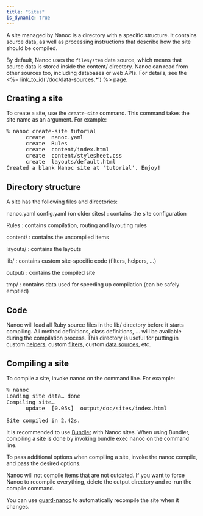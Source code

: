 ```yaml
---
title: "Sites"
is_dynamic: true
---
```


A site managed by Nanoc is a directory with a specific structure. It contains source data, as well as processing instructions that describe how the site should be compiled.

By default, Nanoc uses the `filesystem` data source, which means that source data is stored inside the <span class="filename">content/</span> directory. Nanoc can read from other sources too, including databases or web APIs. For details, see the <%= link_to_id('/doc/data-sources.*') %> page.

## Creating a site

To create a site, use the `create-site` command. This command takes the site name as an argument. For example:

<pre><span class="prompt">%</span> <kbd>nanoc create-site tutorial</kbd>
      <span class="log-create">create</span>  nanoc.yaml
      <span class="log-create">create</span>  Rules
      <span class="log-create">create</span>  content/index.html
      <span class="log-create">create</span>  content/stylesheet.css
      <span class="log-create">create</span>  layouts/default.html
Created a blank Nanoc site at 'tutorial'. Enjoy!</pre>

## Directory structure

A site has the following files and directories:

<span class="filename">nanoc.yaml</span>
<span class="filename">config.yaml</span> (on older sites)
: contains the site configuration

<span class="filename">Rules</span>
: contains compilation, routing and layouting rules

<span class="filename">content/</span>
: contains the uncompiled items

<span class="filename">layouts/</span>
: contains the layouts

<span class="filename">lib/</span>
: contains custom site-specific code (filters, helpers, …)

<span class="filename">output/</span>
: contains the compiled site

<span class="filename">tmp/</span>
: contains data used for speeding up compilation (can be safely emptied)

## Code

Nanoc will load all Ruby source files in the <span class="filename">lib/</span> directory before it starts compiling. All method definitions, class definitions, … will be available during the compilation process. This directory is useful for putting in custom <a href="/doc/helpers/">helpers</a>, custom <a href="/doc/filters/">filters</a>, custom <a href="/doc/data-sources/">data sources</a>, etc.

## Compiling a site

To compile a site, invoke <span class="command">nanoc</span> on the command line. For example:

<pre><span class="prompt">%</span> <kbd>nanoc</kbd>
Loading site data… done
Compiling site…
      update  [0.05s]  output/doc/sites/index.html

Site compiled in 2.42s.</pre>

It is recommended to use [Bundler](http://bundler.io/) with Nanoc sites. When using Bundler, compiling a site is done by invoking <span class="command">bundle exec nanoc</span> on the command line.

To pass additional options when compiling a site, invoke the <span class="command">nanoc compile</span>, and pass the desired options.

Nanoc will not compile items that are not outdated. If you want to force Nanoc to recompile everything, delete the output directory and re-run the compile command.

You can use [<span class="productname">guard-nanoc</span>](https://github.com/guard/guard-nanoc) to automatically recompile the site when it changes.
